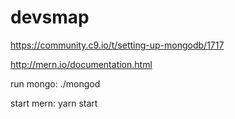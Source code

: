 # devsmap

https://community.c9.io/t/setting-up-mongodb/1717

http://mern.io/documentation.html

run mongo:
./mongod

start mern:
yarn start